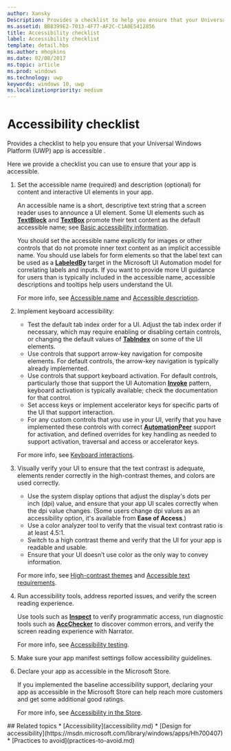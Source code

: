 ```yaml
---
author: Xansky
Description: Provides a checklist to help you ensure that your Universal Windows Platform (UWP) app is accessible.
ms.assetid: BB8399E2-7013-4F77-AF2C-C1A0E5412856
title: Accessibility checklist
label: Accessibility checklist
template: detail.hbs
ms.author: mhopkins
ms.date: 02/08/2017
ms.topic: article
ms.prod: windows
ms.technology: uwp
keywords: windows 10, uwp
ms.localizationpriority: medium
---
```


# Accessibility checklist



Provides a checklist to help you ensure that your Universal Windows Platform (UWP) app is accessible .

Here we provide a checklist you can use to ensure that your app is accessible.

1.  Set the accessible name (required) and description (optional) for content and interactive UI elements in your app.

    An accessible name is a short, descriptive text string that a screen reader uses to announce a UI element. Some UI elements such as [**TextBlock**](https://msdn.microsoft.com/library/windows/apps/BR209652) and [**TextBox**](https://msdn.microsoft.com/library/windows/apps/BR209683) promote their text content as the default accessible name; see [Basic accessibility information](basic-accessibility-information.md#name_from_inner_text).

    You should set the accessible name explicitly for images or other controls that do not promote inner text content as an implicit accessible name. You should use labels for form elements so that the label text can be used as a [**LabeledBy**](https://msdn.microsoft.com/library/windows/apps/Hh759769) target in the Microsoft UI Automation model for correlating labels and inputs. If you want to provide more UI guidance for users than is typically included in the accessible name, accessible descriptions and tooltips help users understand the UI.

    For more info, see [Accessible name](basic-accessibility-information.md#accessible_name) and [Accessible description](basic-accessibility-information.md).

2.  Implement keyboard accessibility:

    * Test the default tab index order for a UI. Adjust the tab index order if necessary, which may require enabling or disabling certain controls, or changing the default values of [**TabIndex**](https://msdn.microsoft.com/library/windows/apps/BR209461) on some of the UI elements.
    * Use controls that support arrow-key navigation for composite elements. For default controls, the arrow-key navigation is typically already implemented.
    * Use controls that support keyboard activation. For default controls, particularly those that support the UI Automation [**Invoke**](https://msdn.microsoft.com/library/windows/apps/BR242582) pattern, keyboard activation is typically available; check the documentation for that control.
    * Set access keys or implement accelerator keys for specific parts of the UI that support interaction.
    * For any custom controls that you use in your UI, verify that you have implemented these controls with correct [**AutomationPeer**](https://msdn.microsoft.com/library/windows/apps/BR209185) support for activation, and defined overrides for key handling as needed to support activation, traversal and access or accelerator keys.

    For more info, see [Keyboard interactions](https://msdn.microsoft.com/library/windows/apps/Mt185607).

3.  Visually verify your UI to ensure that the text contrast is adequate, elements render correctly in the high-contrast themes, and colors are used correctly.

    * Use the system display options that adjust the display's dots per inch (dpi) value, and ensure that your app UI scales correctly when the dpi value changes. (Some users change dpi values as an accessibility option, it's available from **Ease of Access**.)
    * Use a color analyzer tool to verify that the visual text contrast ratio is at least 4.5:1.
    * Switch to a high contrast theme and verify that the UI for your app is readable and usable.
    * Ensure that your UI doesn’t use color as the only way to convey information.

    For more info, see [High-contrast themes](high-contrast-themes.md) and [Accessible text requirements](accessible-text-requirements.md).

4.  Run accessibility tools, address reported issues, and verify the screen reading experience.

    Use tools such as [**Inspect**](https://msdn.microsoft.com/library/windows/desktop/Dd318521) to verify programmatic access, run diagnostic tools such as [**AccChecker**](https://msdn.microsoft.com/library/windows/desktop/Hh920985) to discover common errors, and verify the screen reading experience with Narrator.

    For more info, see [Accessibility testing](accessibility-testing.md).

5.  Make sure your app manifest settings follow accessibility guidelines.

6.  Declare your app as accessible in the Microsoft Store.

    If you implemented the baseline accessibility support, declaring your app as accessible in the Microsoft Store can help reach more customers and get some additional good ratings.

    For more info, see [Accessibility in the Store](accessibility-in-the-store.md).

<span id="related_topics"/>
## Related topics  
* [Accessibility](accessibility.md)
* [Design for accessibility](https://msdn.microsoft.com/library/windows/apps/Hh700407)
* [Practices to avoid](practices-to-avoid.md) 
